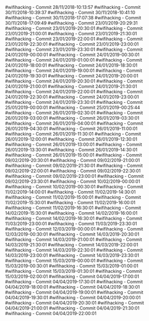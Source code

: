#wifihacking - Commit 28/11/2018-10:13:57
#wifihacking - Commit 30/11/2018-10:39:37
#wifihacking - Commit 30/11/2018-10:41:10
#wifihacking - Commit 30/11/2018-17:07:38
#wifihacking - Commit 30/11/2018-17:09:49
#wifihacking - Commit 23/01/2019-20:29:31
#wifihacking - Commit 23/01/2019-20:30:01
#wifihacking - Commit 23/01/2019-21:00:01
#wifihacking - Commit 23/01/2019-21:30:01
#wifihacking - Commit 23/01/2019-22:00:01
#wifihacking - Commit 23/01/2019-22:30:01
#wifihacking - Commit 23/01/2019-23:00:01
#wifihacking - Commit 23/01/2019-23:30:01
#wifihacking - Commit 24/01/2019-00:00:01
#wifihacking - Commit 24/01/2019-00:30:01
#wifihacking - Commit 24/01/2019-01:00:01
#wifihacking - Commit 24/01/2019-18:00:01
#wifihacking - Commit 24/01/2019-18:30:01
#wifihacking - Commit 24/01/2019-19:00:01
#wifihacking - Commit 24/01/2019-19:30:01
#wifihacking - Commit 24/01/2019-20:00:01
#wifihacking - Commit 24/01/2019-20:30:01
#wifihacking - Commit 24/01/2019-21:00:01
#wifihacking - Commit 24/01/2019-21:30:01
#wifihacking - Commit 24/01/2019-22:00:01
#wifihacking - Commit 24/01/2019-22:30:01
#wifihacking - Commit 24/01/2019-23:00:01
#wifihacking - Commit 24/01/2019-23:30:01
#wifihacking - Commit 25/01/2019-00:00:01
#wifihacking - Commit 25/01/2019-00:25:44
#wifihacking - Commit 26/01/2019-02:30:01
#wifihacking - Commit 26/01/2019-03:00:01
#wifihacking - Commit 26/01/2019-03:30:01
#wifihacking - Commit 26/01/2019-04:00:01
#wifihacking - Commit 26/01/2019-04:30:01
#wifihacking - Commit 26/01/2019-11:00:01
#wifihacking - Commit 26/01/2019-11:30:01
#wifihacking - Commit 26/01/2019-12:00:01
#wifihacking - Commit 26/01/2019-12:30:01
#wifihacking - Commit 26/01/2019-13:00:01
#wifihacking - Commit 26/01/2019-13:30:01
#wifihacking - Commit 26/01/2019-14:30:01
#wifihacking - Commit 26/01/2019-15:00:01
#wifihacking - Commit 09/02/2019-20:30:01
#wifihacking - Commit 09/02/2019-21:00:01
#wifihacking - Commit 09/02/2019-21:30:01
#wifihacking - Commit 09/02/2019-22:00:01
#wifihacking - Commit 09/02/2019-22:30:01
#wifihacking - Commit 09/02/2019-23:00:01
#wifihacking - Commit 09/02/2019-23:30:01
#wifihacking - Commit 10/02/2019-00:00:01
#wifihacking - Commit 10/02/2019-00:30:01
#wifihacking - Commit 11/02/2019-14:00:01
#wifihacking - Commit 11/02/2019-14:30:01
#wifihacking - Commit 11/02/2019-15:00:01
#wifihacking - Commit 11/02/2019-15:30:01
#wifihacking - Commit 11/02/2019-16:00:01
#wifihacking - Commit 11/02/2019-16:30:01
#wifihacking - Commit 14/02/2019-15:30:01
#wifihacking - Commit 14/02/2019-16:00:01
#wifihacking - Commit 14/02/2019-16:30:01
#wifihacking - Commit 11/03/2019-23:00:01
#wifihacking - Commit 11/03/2019-23:30:01
#wifihacking - Commit 12/03/2019-00:00:01
#wifihacking - Commit 12/03/2019-00:30:01
#wifihacking - Commit 14/03/2019-20:30:01
#wifihacking - Commit 14/03/2019-21:00:01
#wifihacking - Commit 14/03/2019-21:30:01
#wifihacking - Commit 14/03/2019-22:00:01
#wifihacking - Commit 14/03/2019-22:30:01
#wifihacking - Commit 14/03/2019-23:00:01
#wifihacking - Commit 14/03/2019-23:30:01
#wifihacking - Commit 15/03/2019-00:00:01
#wifihacking - Commit 15/03/2019-00:30:01
#wifihacking - Commit 15/03/2019-01:00:01
#wifihacking - Commit 15/03/2019-01:30:01
#wifihacking - Commit 15/03/2019-02:00:01
#wifihacking - Commit 04/04/2019-17:00:01
#wifihacking - Commit 04/04/2019-17:30:01
#wifihacking - Commit 04/04/2019-18:00:01
#wifihacking - Commit 04/04/2019-18:30:01
#wifihacking - Commit 04/04/2019-19:00:01
#wifihacking - Commit 04/04/2019-19:30:01
#wifihacking - Commit 04/04/2019-20:00:01
#wifihacking - Commit 04/04/2019-20:30:01
#wifihacking - Commit 04/04/2019-21:00:01
#wifihacking - Commit 04/04/2019-21:30:01
#wifihacking - Commit 04/04/2019-22:00:01
